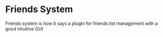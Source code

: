 # Friends System

Friends system is how it says a plugin for friends list management with a good intuitive GUI
